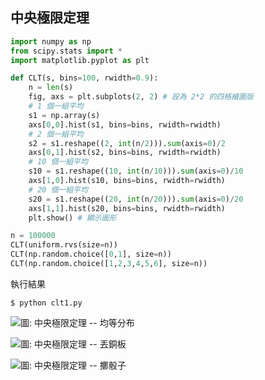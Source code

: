 ## 中央極限定理

```py
import numpy as np
from scipy.stats import *
import matplotlib.pyplot as plt

def CLT(s, bins=100, rwidth=0.9):
    n = len(s)
    fig, axs = plt.subplots(2, 2) # 設為 2*2 的四格繪圖版
    # 1 個一組平均
    s1 = np.array(s)
    axs[0,0].hist(s1, bins=bins, rwidth=rwidth)
    # 2 個一組平均
    s2 = s1.reshape((2, int(n/2))).sum(axis=0)/2
    axs[0,1].hist(s2, bins=bins, rwidth=rwidth)
    # 10 個一組平均
    s10 = s1.reshape((10, int(n/10))).sum(axis=0)/10
    axs[1,0].hist(s10, bins=bins, rwidth=rwidth)
    # 20 個一組平均
    s20 = s1.reshape((20, int(n/20))).sum(axis=0)/20
    axs[1,1].hist(s20, bins=bins, rwidth=rwidth)
    plt.show() # 顯示圖形

n = 100000
CLT(uniform.rvs(size=n))
CLT(np.random.choice([0,1], size=n))
CLT(np.random.choice([1,2,3,4,5,6], size=n))

```

執行結果

```
$ python clt1.py
```

![圖: 中央極限定理 -- 均等分布](../img/cltUniform.png)

![圖: 中央極限定理 -- 丟銅板](../img/cltCoin.png)

![圖: 中央極限定理 -- 擲骰子](../img/cltUniform.png)

